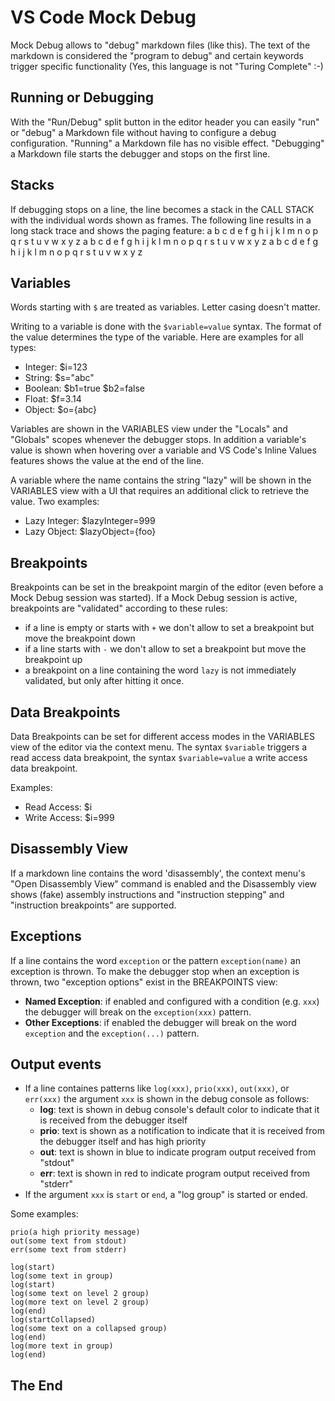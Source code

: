 # VS Code Mock Debug

Mock Debug allows to "debug" markdown files (like this). The text of the
markdown is considered the "program to debug" and certain keywords trigger
specific functionality (Yes, this language is not "Turing Complete" :-)

## Running or Debugging

With the "Run/Debug" split button in the editor header you can easily "run" or
"debug" a Markdown file without having to configure a debug configuration.
"Running" a Markdown file has no visible effect. "Debugging" a Markdown file
starts the debugger and stops on the first line.

## Stacks

If debugging stops on a line, the line becomes a stack in the CALL STACK with
the individual words shown as frames. The following line results in a long stack
trace and shows the paging feature: a b c d e f g h i j k l m n o p q r s t u v
w x y z a b c d e f g h i j k l m n o p q r s t u v w x y z a b c d e f g h i j
k l m n o p q r s t u v w x y z

## Variables

Words starting with `$` are treated as variables. Letter casing doesn't matter.

Writing to a variable is done with the `$variable=value` syntax. The format of
the value determines the type of the variable. Here are examples for all types:

-   Integer: $i=123
-   String: $s="abc"
-   Boolean: $b1=true $b2=false
-   Float: $f=3.14
-   Object: $o={abc}

Variables are shown in the VARIABLES view under the "Locals" and "Globals"
scopes whenever the debugger stops. In addition a variable's value is shown when
hovering over a variable and VS Code's Inline Values features shows the value at
the end of the line.

A variable where the name contains the string "lazy" will be shown in the
VARIABLES view with a UI that requires an additional click to retrieve the
value. Two examples:

-   Lazy Integer: $lazyInteger=999
-   Lazy Object: $lazyObject={foo}

## Breakpoints

Breakpoints can be set in the breakpoint margin of the editor (even before a
Mock Debug session was started). If a Mock Debug session is active, breakpoints
are "validated" according to these rules:

-   if a line is empty or starts with `+` we don't allow to set a breakpoint but
    move the breakpoint down
-   if a line starts with `-` we don't allow to set a breakpoint but move the
    breakpoint up
-   a breakpoint on a line containing the word `lazy` is not immediately
    validated, but only after hitting it once.

## Data Breakpoints

Data Breakpoints can be set for different access modes in the VARIABLES view of
the editor via the context menu. The syntax `$variable` triggers a read access
data breakpoint, the syntax `$variable=value` a write access data breakpoint.

Examples:

-   Read Access: $i
-   Write Access: $i=999

## Disassembly View

If a markdown line contains the word 'disassembly', the context menu's "Open
Disassembly View" command is enabled and the Disassembly view shows (fake)
assembly instructions and "instruction stepping" and "instruction breakpoints"
are supported.

## Exceptions

If a line contains the word `exception` or the pattern `exception(name)` an
exception is thrown. To make the debugger stop when an exception is thrown, two
"exception options" exist in the BREAKPOINTS view:

-   **Named Exception**: if enabled and configured with a condition (e.g. `xxx`)
    the debugger will break on the `exception(xxx)` pattern.
-   **Other Exceptions**: if enabled the debugger will break on the word
    `exception` and the `exception(...)` pattern.

## Output events

-   If a line containes patterns like `log(xxx)`, `prio(xxx)`, `out(xxx)`, or
    `err(xxx)` the argument `xxx` is shown in the debug console as follows:
    -   **log**: text is shown in debug console's default color to indicate that
        it is received from the debugger itself
    -   **prio**: text is shown as a notification to indicate that it is
        received from the debugger itself and has high priority
    -   **out**: text is shown in blue to indicate program output received from
        "stdout"
    -   **err**: text is shown in red to indicate program output received from
        "stderr"
-   If the argument `xxx` is `start` or `end`, a "log group" is started or
    ended.

Some examples:

```
prio(a high priority message)
out(some text from stdout)
err(some text from stderr)

log(start)
log(some text in group)
log(start)
log(some text on level 2 group)
log(more text on level 2 group)
log(end)
log(startCollapsed)
log(some text on a collapsed group)
log(end)
log(more text in group)
log(end)
```

## The End
